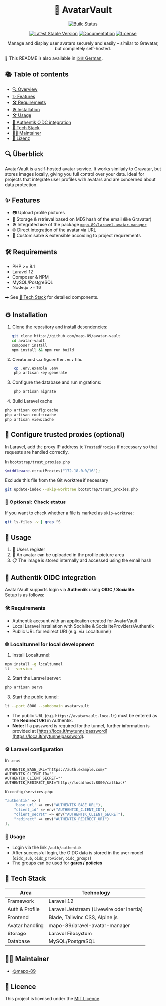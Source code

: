 <h1 align="center"> 👥 AvatarVault</h1>

<div align="center">

[![Build Status](https://github.com/mapo-89/avatar-vault/workflows/tests/badge.svg)](https://github.com/mapo-89/avatar-vault/actions)
<!--[![Total Downloads](https://img.shields.io/packagist/dt/laravel/framework)](https://packagist.org/packages/laravel/framework)-->
[![Latest Stable Version](https://img.shields.io/github/v/release/mapo-89/avatar-vault)](https://github.com/mapo-89/avatar-vault)
[![Documentation](https://img.shields.io/badge/docs-online-blue)](https://github.com/mapo-89/avatar-vault)
[![License](https://img.shields.io/badge/license-MIT-green)](LICENSE)


</div>

<p align="center">
    Manage and display user avatars securely and easily – similar to Gravatar, but completely self-hosted.
</p>

📖 This README is also available in [🇩🇪 German](README.de.md).

## 📚 Table of contents

- [🔍 Overview](#-overview)
- [✨ Features](#-features)
- [🛠️ Requirements](#-requirements)
- [⚙️ Installation](#-installation)
- [🛠️ Usage](#-usage)
- [🔐 Authentik OIDC integration](#-authentik-oidc-integration)
- [🧰 Tech Stack](#-tech-stack)
- [🧑‍💻 Maintainer](#-maintainer)
- [📄 Lizenz](#-lizenz)

## 🔍 Überblick

AvatarVault is a self-hosted avatar service. It works similarly to Gravatar, but stores images locally, giving you full control over your data. Ideal for projects that integrate user profiles with avatars and are concerned about data protection.


## ✨ Features

- 📷 Upload profile pictures
- 🔐 Storage & retrieval based on MD5 hash of the email (like Gravatar)
- ⚙️ Integrated use of the package [`mapo-89/laravel-avatar-manager`](https://github.com/mapo-89/laravel-avatar-manager)
- 🌐 Direct integration of the avatar via URL
- 🧰 Customisable & extensible according to project requirements


## 🛠️ Requirements

- PHP >= 8.1
- Laravel 12
- Composer & NPM
- MySQL/PostgreSQL
- Node.js >= 18

➡️ See [🧰 Tech Stack](#-tech-stack) for detailed components.

## ⚙️ Installation

1. Clone the repository and install dependencies:

```bash
   git clone https://github.com/mapo-89/avatar-vault
   cd avatar-vault
   composer install
   npm install && npm run build
```

2. Create and configure the `.env` file:

```bash
    cp .env.example .env
    php artisan key:generate
```

3. Configure the database and run migrations:

```bash
    php artisan migrate
```

4. Build Laravel cache

```bash
php artisan config:cache
php artisan route:cache
php artisan view:cache
```

## 🚨 Configure trusted proxies (optional)

In Laravel, add the proxy IP address to `TrustedProxies` if necessary so that requests are handled correctly.

In `bootstrap/trust_proxies.php`

```php
$middleware->trustProxies("172.18.0.0/16");
```

Exclude this file from the Git worktree if necessary

```bash
git update-index --skip-worktree bootstrap/trust_proxies.php
```

### 🧪 Optional: Check status

If you want to check whether a file is marked as `skip-worktree`:

```bash
git ls-files -v | grep ^S
```

## 🚀 Usage

1. 📇 Users register
2. 📅 An avatar can be uploaded in the profile picture area
3. 📋 The image is stored internally and accessed using the email hash

## 🔐 Authentik OIDC integration

AvatarVault supports login via **Authentik** using **OIDC / Socialite**.  
Setup is as follows:

### 🛠️ Requirements

- Authentik account with an application created for AvatarVault  
- Local Laravel installation with Socialite & SocialiteProviders/Authentik  
- Public URL for redirect URI (e.g. via Localtunnel)

### 🌐 Localtunnel for local development

1. Install Localtunnel:

```bash
npm install -g localtunnel
lt --version
```

2. Start the Laravel server:

```bash
php artisan serve
```

3. Start the public tunnel:

```bash
lt --port 8000 --subdomain avatarvault
```

- The public URL (e.g. `https://avatarvault.loca.lt`) must be entered as the **Redirect URI** in Authentik.  
- **Note:** If a password is required for the tunnel, further information is provided at [https://loca.lt/mytunnelpassword](https://loca.lt/mytunnelpassword).

### ⚙️ Laravel configuration

In `.env`:

```dotenv
AUTHENTIK_BASE_URL="https://auth.example.com/"
AUTHENTIK_CLIENT_ID=""
AUTHENTIK_CLIENT_SECRET=""
AUTHENTIK_REDIRECT_URI="http://localhost:8000/callback"
```

In `config/services.php`:

```php
"authentik" => [
    'base_url' => env("AUTHENTIK_BASE_URL"),
    "client_id" => env("AUTHENTIK_CLIENT_ID"),
    "client_secret" => env("AUTHENTIK_CLIENT_SECRET"),
    "redirect" => env("AUTHENTIK_REDIRECT_URI")
],
``` 

### 🔑 Usage

- Login via the link `/auth/authentik`
- After successful login, the OIDC data is stored in the user model (`oidc_sub`, `oidc_provider`, `oidc_groups`)
- The groups can be used for **gates / policies**

## 🧰 Tech Stack

| Area        | Technology                              |
|----------------|-------------------------------------------|
| Framework      | Laravel 12                                |
| Auth & Profile | Laravel Jetstream (Livewire oder Inertia) |
| Frontend       | Blade, Tailwind CSS, Alpine.js            |
| Avatar handling| mapo-89/laravel-avatar-manager            |
| Storage       | Laravel Filesystem                        |
| Database      | MySQL/PostgreSQL                          |

## 🧑‍💻 Maintainer

- [@mapo-89](https://github.com/mapo-89)


## 📄 Licence

This project is licensed under the [MIT Licence](LICENSE).
